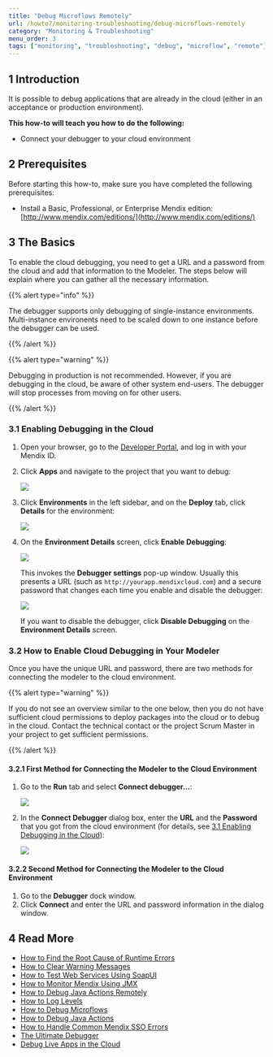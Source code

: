 ```yaml
---
title: "Debug Microflows Remotely"
url: /howto7/monitoring-troubleshooting/debug-microflows-remotely
category: "Monitoring & Troubleshooting"
menu_order: 3
tags: ["monitoring", "troubleshooting", "debug", "microflow", "remote"]
---
```


## 1 Introduction

It is possible to debug applications that are already in the cloud (either in an acceptance or production environment).

**This how-to will teach you how to do the following:**

* Connect your debugger to your cloud environment

## 2 Prerequisites

Before starting this how-to, make sure you have completed the following prerequisites:

* Install a Basic, Professional, or Enterprise Mendix edition: [http://www.mendix.com/editions/](http://www.mendix.com/editions/)

## 3 The Basics

To enable the cloud debugging, you need to get a URL and a password from the cloud and add that information to the Modeler. The steps below will explain where you can gather all the necessary information. 

{{% alert type="info" %}}

The debugger supports only debugging of single-instance environments. Multi-instance environents need to be scaled down to one instance before the debugger can be used.

{{% /alert %}}

{{% alert type="warning" %}}

Debugging in production is not recommended. However, if you are debugging in the cloud, be aware of other system end-users. The debugger will stop processes from moving on for other users.

{{% /alert %}}

<a name="EnablingDebuggingintheCloud"></a>
### 3.1 Enabling Debugging in the Cloud

1. Open your browser, go to the [Developer Portal](http://sprintr.home.mendix.com), and log in with your Mendix ID.

2. Click **Apps** and navigate to the project that you want to debug:

    ![](attachments/18448576/18580045.png) 

3. Click **Environments** in the left sidebar, and on the **Deploy** tab, click **Details** for the environment:

    ![](attachments/18448576/18580051.png)

4. On the **Environment Details** screen, click **Enable Debugging**:

    ![](attachments/18448576/18580050.png)

    This invokes the **Debugger settings** pop-up window. Usually this presents a URL (such as `http://yourapp.mendixcloud.com`) and a secure password that changes each time you enable and disable the debugger:

    ![](attachments/18448576/18580049.png)

    If you want to disable the debugger, click **Disable Debugging** on the **Environment Details** screen.

### 3.2 How to Enable Cloud Debugging in Your Modeler

Once you have the unique URL and password, there are two methods for connecting the modeler to the cloud environment. 

{{% alert type="warning" %}}

If you do not see an overview similar to the one below, then you do not have sufficient cloud permissions to deploy packages into the cloud or to debug in the cloud. Contact the technical contact or the project Scrum Master in your project to get sufficient permissions.

{{% /alert %}}

#### 3.2.1 First Method for Connecting the Modeler to the Cloud Environment

1. Go to the **Run** tab and select **Connect debugger...**:

    ![](attachments/18448576/18580048.png)

2. In the **Connect Debugger** dialog box, enter the **URL** and the **Password** that you got from the cloud environment (for details, see [3.1 Enabling Debugging in the Cloud](#EnablingDebuggingintheCloud)):

    ![](attachments/18448576/18580047.png)

#### 3.2.2 Second Method for Connecting the Modeler to the Cloud Environment

1. Go to the **Debugger** dock window.
2. Click **Connect** and enter the URL and password information in the dialog window.

## 4 Read More

* [How to Find the Root Cause of Runtime Errors](finding-the-root-cause-of-runtime-errors)
* [How to Clear Warning Messages](clear-warning-messages)
* [How to Test Web Services Using SoapUI](/howto7/testing/testing-web-services-using-soapui)
* [How to Monitor Mendix Using JMX](monitoring-mendix-using-jmx)
* [How to Debug Java Actions Remotely](debug-java-actions-remotely)
* [How to Log Levels](log-levels)
* [How to Debug Microflows](debug-microflows)
* [How to Debug Java Actions](debug-java-actions)
* [How to Handle Common Mendix SSO Errors](handle-common-mendix-sso-errors)
* [The Ultimate Debugger](http://www.mendix.com/tech-blog/the-ultimate-debugger/) 
* [Debug Live Apps in the Cloud](http://www.mendix.com/tech-blog/new-goodies-for-mendix-app-platform-users-mendix-business-modeler-4-3-release-today/)
